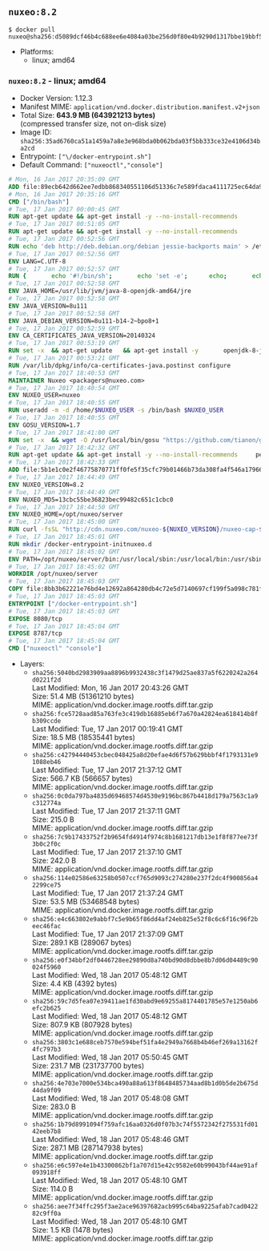 ## `nuxeo:8.2`

```console
$ docker pull nuxeo@sha256:d5089dcf46b4c688ee6e4084a03be256d0f80e4b9290d1317bbe19bbf5cf98b9
```

-	Platforms:
	-	linux; amd64

### `nuxeo:8.2` - linux; amd64

-	Docker Version: 1.12.3
-	Manifest MIME: `application/vnd.docker.distribution.manifest.v2+json`
-	Total Size: **643.9 MB (643921213 bytes)**  
	(compressed transfer size, not on-disk size)
-	Image ID: `sha256:35ad6760ca51a1459a7a8e3e968bda0b062bda03f5bb333ce32e4106d34ba2cd`
-	Entrypoint: `["\/docker-entrypoint.sh"]`
-	Default Command: `["nuxeoctl","console"]`

```dockerfile
# Mon, 16 Jan 2017 20:35:09 GMT
ADD file:89ecb642d662ee7edbb868340551106d51336c7e589fdaca4111725ec64da957 in / 
# Mon, 16 Jan 2017 20:35:16 GMT
CMD ["/bin/bash"]
# Tue, 17 Jan 2017 00:00:45 GMT
RUN apt-get update && apt-get install -y --no-install-recommends 		ca-certificates 		curl 		wget 	&& rm -rf /var/lib/apt/lists/*
# Tue, 17 Jan 2017 00:51:05 GMT
RUN apt-get update && apt-get install -y --no-install-recommends 		bzip2 		unzip 		xz-utils 	&& rm -rf /var/lib/apt/lists/*
# Tue, 17 Jan 2017 00:52:56 GMT
RUN echo 'deb http://deb.debian.org/debian jessie-backports main' > /etc/apt/sources.list.d/jessie-backports.list
# Tue, 17 Jan 2017 00:52:56 GMT
ENV LANG=C.UTF-8
# Tue, 17 Jan 2017 00:52:57 GMT
RUN { 		echo '#!/bin/sh'; 		echo 'set -e'; 		echo; 		echo 'dirname "$(dirname "$(readlink -f "$(which javac || which java)")")"'; 	} > /usr/local/bin/docker-java-home 	&& chmod +x /usr/local/bin/docker-java-home
# Tue, 17 Jan 2017 00:52:58 GMT
ENV JAVA_HOME=/usr/lib/jvm/java-8-openjdk-amd64/jre
# Tue, 17 Jan 2017 00:52:58 GMT
ENV JAVA_VERSION=8u111
# Tue, 17 Jan 2017 00:52:58 GMT
ENV JAVA_DEBIAN_VERSION=8u111-b14-2~bpo8+1
# Tue, 17 Jan 2017 00:52:59 GMT
ENV CA_CERTIFICATES_JAVA_VERSION=20140324
# Tue, 17 Jan 2017 00:53:19 GMT
RUN set -x 	&& apt-get update 	&& apt-get install -y 		openjdk-8-jre-headless="$JAVA_DEBIAN_VERSION" 		ca-certificates-java="$CA_CERTIFICATES_JAVA_VERSION" 	&& rm -rf /var/lib/apt/lists/* 	&& [ "$JAVA_HOME" = "$(docker-java-home)" ]
# Tue, 17 Jan 2017 00:53:21 GMT
RUN /var/lib/dpkg/info/ca-certificates-java.postinst configure
# Tue, 17 Jan 2017 18:40:53 GMT
MAINTAINER Nuxeo <packagers@nuxeo.com>
# Tue, 17 Jan 2017 18:40:54 GMT
ENV NUXEO_USER=nuxeo
# Tue, 17 Jan 2017 18:40:55 GMT
RUN useradd -m -d /home/$NUXEO_USER -s /bin/bash $NUXEO_USER
# Tue, 17 Jan 2017 18:40:55 GMT
ENV GOSU_VERSION=1.7
# Tue, 17 Jan 2017 18:41:00 GMT
RUN set -x 	&& wget -O /usr/local/bin/gosu "https://github.com/tianon/gosu/releases/download/$GOSU_VERSION/gosu-$(dpkg --print-architecture)" 	&& wget -O /usr/local/bin/gosu.asc "https://github.com/tianon/gosu/releases/download/$GOSU_VERSION/gosu-$(dpkg --print-architecture).asc" 	&& export GNUPGHOME="$(mktemp -d)" 	&& gpg --keyserver ha.pool.sks-keyservers.net --recv-keys B42F6819007F00F88E364FD4036A9C25BF357DD4 	&& gpg --batch --verify /usr/local/bin/gosu.asc /usr/local/bin/gosu 	&& rm -r "$GNUPGHOME" /usr/local/bin/gosu.asc 	&& chmod +x /usr/local/bin/gosu 	&& gosu nobody true
# Tue, 17 Jan 2017 18:42:32 GMT
RUN apt-get update && apt-get install -y --no-install-recommends     perl     locales     pwgen     imagemagick     ffmpeg2theora     ufraw     poppler-utils     libreoffice     libwpd-tools     exiftool     ghostscript  && rm -rf /var/lib/apt/lists/*
# Tue, 17 Jan 2017 18:42:33 GMT
ADD file:5b1e1c0e2f46775870771ff0fe5f35cfc79b01466b73da308fa4f546a1796610 in /etc/ImageMagick/policy.xml 
# Tue, 17 Jan 2017 18:44:49 GMT
ENV NUXEO_VERSION=8.2
# Tue, 17 Jan 2017 18:44:49 GMT
ENV NUXEO_MD5=13cbc55be36823bec99482c651c1cbc0
# Tue, 17 Jan 2017 18:44:50 GMT
ENV NUXEO_HOME=/opt/nuxeo/server
# Tue, 17 Jan 2017 18:45:00 GMT
RUN curl -fsSL "http://cdn.nuxeo.com/nuxeo-${NUXEO_VERSION}/nuxeo-cap-${NUXEO_VERSION}-tomcat.zip" -o /tmp/nuxeo-distribution-tomcat.zip     && echo "$NUXEO_MD5 /tmp/nuxeo-distribution-tomcat.zip" | md5sum -c -     && mkdir -p /tmp/nuxeo-distribution $(dirname $NUXEO_HOME)     && unzip -q -d /tmp/nuxeo-distribution /tmp/nuxeo-distribution-tomcat.zip     && DISTDIR=$(/bin/ls /tmp/nuxeo-distribution | head -n 1)     && mv /tmp/nuxeo-distribution/$DISTDIR $NUXEO_HOME     && sed -i -e "s/^org.nuxeo.distribution.package.*/org.nuxeo.distribution.package=docker/" $NUXEO_HOME/templates/common/config/distribution.properties     && rm -rf /tmp/nuxeo-distribution*     && sed -i "s/LAUNCHER_DEBUG /LAUNCHER_DEBUG -Djvmcheck=nofail /" $NUXEO_HOME/bin/nuxeoctl     && chmod +x $NUXEO_HOME/bin/*ctl $NUXEO_HOME/bin/*.sh
# Tue, 17 Jan 2017 18:45:01 GMT
RUN mkdir /docker-entrypoint-initnuxeo.d
# Tue, 17 Jan 2017 18:45:02 GMT
ENV PATH=/opt/nuxeo/server/bin:/usr/local/sbin:/usr/local/bin:/usr/sbin:/usr/bin:/sbin:/bin
# Tue, 17 Jan 2017 18:45:02 GMT
WORKDIR /opt/nuxeo/server
# Tue, 17 Jan 2017 18:45:03 GMT
COPY file:8bb3b62221e76bd4e12692a864280db4c72e5d7140697cf199f5a098c781feff in / 
# Tue, 17 Jan 2017 18:45:03 GMT
ENTRYPOINT ["/docker-entrypoint.sh"]
# Tue, 17 Jan 2017 18:45:03 GMT
EXPOSE 8080/tcp
# Tue, 17 Jan 2017 18:45:04 GMT
EXPOSE 8787/tcp
# Tue, 17 Jan 2017 18:45:04 GMT
CMD ["nuxeoctl" "console"]
```

-	Layers:
	-	`sha256:5040bd2983909aa8896b9932438c3f1479d25ae837a5f6220242a264d0221f2d`  
		Last Modified: Mon, 16 Jan 2017 20:43:26 GMT  
		Size: 51.4 MB (51361210 bytes)  
		MIME: application/vnd.docker.image.rootfs.diff.tar.gzip
	-	`sha256:fce5728aad85a763fe3c419db16885eb6f7a670a42824ea618414b8fb309ccde`  
		Last Modified: Tue, 17 Jan 2017 00:19:41 GMT  
		Size: 18.5 MB (18535441 bytes)  
		MIME: application/vnd.docker.image.rootfs.diff.tar.gzip
	-	`sha256:c42794440453cbec048425a8d20efae4d6f57b629bbbf4f1793131e91088eb46`  
		Last Modified: Tue, 17 Jan 2017 21:37:12 GMT  
		Size: 566.7 KB (566657 bytes)  
		MIME: application/vnd.docker.image.rootfs.diff.tar.gzip
	-	`sha256:0c0da797ba4835d69468574d4530e9196bc867b4418d179a7563c1a9c312774a`  
		Last Modified: Tue, 17 Jan 2017 21:37:11 GMT  
		Size: 215.0 B  
		MIME: application/vnd.docker.image.rootfs.diff.tar.gzip
	-	`sha256:7c9b17433752f2b9654fd4914f974c8b1681217db13e1f8f877ee73f3b0c2f0c`  
		Last Modified: Tue, 17 Jan 2017 21:37:10 GMT  
		Size: 242.0 B  
		MIME: application/vnd.docker.image.rootfs.diff.tar.gzip
	-	`sha256:114e02586e63258b0507ccf765d9093c274280e237f2dc4f900856a42299ce75`  
		Last Modified: Tue, 17 Jan 2017 21:37:24 GMT  
		Size: 53.5 MB (53468548 bytes)  
		MIME: application/vnd.docker.image.rootfs.diff.tar.gzip
	-	`sha256:e4c663802e9abbf7c5e9b65f86dd4af24eb825e52f8c6c6f16c96f2beec46fac`  
		Last Modified: Tue, 17 Jan 2017 21:37:09 GMT  
		Size: 289.1 KB (289067 bytes)  
		MIME: application/vnd.docker.image.rootfs.diff.tar.gzip
	-	`sha256:e0f34bbf2df0446728ee29890d8a740bd90d8dbbe8b7d06d04489c90024f5960`  
		Last Modified: Wed, 18 Jan 2017 05:48:12 GMT  
		Size: 4.4 KB (4392 bytes)  
		MIME: application/vnd.docker.image.rootfs.diff.tar.gzip
	-	`sha256:59c7d5fea07e39411ae1fd30abd9e69255a8174401785e57e1250ab6efc2b625`  
		Last Modified: Wed, 18 Jan 2017 05:48:12 GMT  
		Size: 807.9 KB (807928 bytes)  
		MIME: application/vnd.docker.image.rootfs.diff.tar.gzip
	-	`sha256:3803c1e688ceb7570e594bef51fa4e2949a7668b4b46ef269a13162f4fc797b3`  
		Last Modified: Wed, 18 Jan 2017 05:50:45 GMT  
		Size: 231.7 MB (231737700 bytes)  
		MIME: application/vnd.docker.image.rootfs.diff.tar.gzip
	-	`sha256:4e703e7000e534bca490a88a613f8648485734aad8b1d0b5de2b675d44da9f09`  
		Last Modified: Wed, 18 Jan 2017 05:48:08 GMT  
		Size: 283.0 B  
		MIME: application/vnd.docker.image.rootfs.diff.tar.gzip
	-	`sha256:1b79d8991094f759afc16aa0326d0f07b3c74f5572342f275531fd0142eeb7b8`  
		Last Modified: Wed, 18 Jan 2017 05:48:46 GMT  
		Size: 287.1 MB (287147938 bytes)  
		MIME: application/vnd.docker.image.rootfs.diff.tar.gzip
	-	`sha256:e6c597e4e1b43300862bf1a707d15e42c9582e60b99043bf44ae91af093918ff`  
		Last Modified: Wed, 18 Jan 2017 05:48:10 GMT  
		Size: 114.0 B  
		MIME: application/vnd.docker.image.rootfs.diff.tar.gzip
	-	`sha256:aee7f34ffc295f3ae2ace96397682acb995c64ba9225afab7cad042282c9ff0a`  
		Last Modified: Wed, 18 Jan 2017 05:48:10 GMT  
		Size: 1.5 KB (1478 bytes)  
		MIME: application/vnd.docker.image.rootfs.diff.tar.gzip
